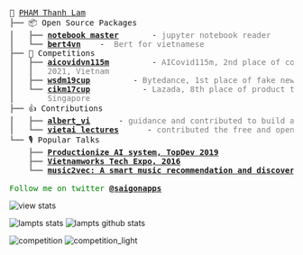 <pre style="font-family:Menlo,'DejaVu Sans Mono',consolas,'Courier New',monospace">🙂 <a href="https://aifirst.ml">PHAM Thanh Lam</a>
<span style="color: #808080; text-decoration-color: #808080">┣━━ </span>📦 Open Source Packages
<span style="color: #808080; text-decoration-color: #808080">┃   ┣━━ </span><span style="font-weight: bold"><a href="https://apps.apple.com/us/app/notebook-master-for-jupyter/id1326802832">notebook master</a></span>       - <span style="color: #808080; text-decoration-color: #808080">jupyter notebook reader</span>
<span style="color: #808080; text-decoration-color: #808080">┃   ┗━━ </span><span style="font-weight: bold"><a href="https://github.com/lampts/bert4vn">bert4vn</a></span>    - <span style="color: #808080; text-decoration-color: #808080"> Bert for vietnamese</span>
<span style="color: #808080; text-decoration-color: #808080">┣━━ </span>🥇 Competitions
<span style="color: #808080; text-decoration-color: #808080">┃   ┣━━ </span><span style="font-weight: bold"><a href="https://github.com/nutiapps/aicovidvn115m">aicovidvn115m</a></span>         - <span style="color: #808080; text-decoration-color: #808080">AICovid115m, 2nd place of cough classification, AICOVID115M cup </span>
<span style="color: #808080; text-decoration-color: #808080">┃   ┃   </span><span style="color: #808080; text-decoration-color: #808080">2021, Vietnam</span>
<span style="color: #808080; text-decoration-color: #808080">┃   ┣━━ </span><span style="font-weight: bold"><a href="https://github.com/lampts/wsdm19cup">wsdm19cup</a></span>         - <span style="color: #808080; text-decoration-color: #808080">Bytedance, 1st place of fake news detection, WSDM cup 2019, Australia</span>
<span style="color: #808080; text-decoration-color: #808080">┃   ┗━━ </span><span style="font-weight: bold"><a href="https://github.com/lampts/cikm17_cup_lazada_product_title">cikm17cup</a></span>           - <span style="color: #808080; text-decoration-color: #808080">Lazada, 8th place of product title quality classification, CIKM 2017, </span>
<span style="color: #808080; text-decoration-color: #808080">┃       </span><span style="color: #808080; text-decoration-color: #808080">Singapore</span>
<span style="color: #808080; text-decoration-color: #808080">┣━━ </span>👍 Contributions
<span style="color: #808080; text-decoration-color: #808080">┃   ┣━━ </span><span style="font-weight: bold"><a href="https://github.com/ngoanpv/albert_vi">albert_vi</a></span>      - <span style="color: #808080; text-decoration-color: #808080">guidance and contributed to build albert for vietnamese in 2019</span>
<span style="color: #808080; text-decoration-color: #808080">┃   ┗━━ </span><span style="font-weight: bold"><a href="https://github.com/lampts/vietai">vietai lectures</a></span>      - <span style="color: #808080; text-decoration-color: #808080">contributed the free and open lectures in 2017</span>
<span style="color: #808080; text-decoration-color: #808080">┗━━ </span>🎙️ Popular Talks
<span style="color: #808080; text-decoration-color: #808080">    ┣━━ </span><span style="font-weight: bold"><a href="https://topdev.vn/page/thuat-toan-va-te-bao-goc-cua-ai-big-data">Productionize AI system, TopDev 2019</a></span>
<span style="color: #808080; text-decoration-color: #808080">    ┣━━ </span><span style="font-weight: bold"><a href="https://www.vietnamworks.com/hrinsider/hon-1000-chuyen-vien-it-tham-du-tech-expo-2016-o-ha-noi.html">Vietnamworks Tech Expo, 2016</a></span>
<span style="color: #808080; text-decoration-color: #808080">    ┗━━ </span><span style="font-weight: bold"><a href="https://www.youtube.com/watch?v=4gagrwwMJcA">music2vec: A smart music recommendation and discovery, PyconSG 2016</a></span>

<span style="color: #008000; text-decoration-color: #008000">Follow me on twitter </span><span style="color: #008000; text-decoration-color: #008000; font-weight: bold"><a href="https://twitter.com/saigonapps">@saigonapps</a></span>
</pre>
![view stats](https://rushter.com/counter.svg)

![lampts stats](https://github-readme-stats.vercel.app/api?username=lampts&show_icons=true&theme=radical&count_private=true)
![lampts github stats](https://github-readme-stats.vercel.app/api/top-langs/?username=lampts&show_icons=true&theme=radical&layout=compact)

![competition](https://road-to-kaggle-grandmaster.vercel.app/api/badges/saigonapps/competition)
![competition_light](https://road-to-kaggle-grandmaster.vercel.app/api/badges/saigonapps/competition/light)

